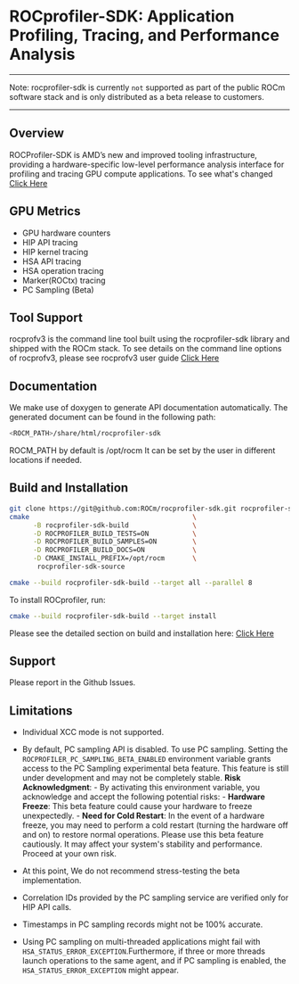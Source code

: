 # ROCprofiler-SDK:  Application Profiling, Tracing, and Performance Analysis

***
Note: rocprofiler-sdk is currently `not` supported as part of the public ROCm software stack and is only distributed as a beta
release to customers.
***

## Overview

ROCProfiler-SDK is AMD’s new and improved tooling infrastructure, providing a hardware-specific low-level performance analysis interface for profiling and tracing GPU compute applications. To see what's changed [Click Here](source/docs/about.md)

## GPU Metrics

- GPU hardware counters
- HIP API tracing
- HIP kernel tracing
- HSA API tracing
- HSA operation tracing
- Marker(ROCtx) tracing
- PC Sampling (Beta)

## Tool Support

rocprofv3 is the command line tool built using the rocprofiler-sdk library and shipped with the ROCm stack. To see details on
the command line options of rocprofv3, please see rocprofv3 user guide
[Click Here](source/docs/rocprofv3.md)

## Documentation

We make use of doxygen to generate API documentation automatically. The generated document can be found in the following path:

``` bash
<ROCM_PATH>/share/html/rocprofiler-sdk
```

ROCM_PATH by default is /opt/rocm
It can be set by the user in different locations if needed.

## Build and Installation

```bash
git clone https://git@github.com:ROCm/rocprofiler-sdk.git rocprofiler-sdk-source
cmake                                         \
      -B rocprofiler-sdk-build                \
      -D ROCPROFILER_BUILD_TESTS=ON           \
      -D ROCPROFILER_BUILD_SAMPLES=ON         \
      -D ROCPROFILER_BUILD_DOCS=ON            \
      -D CMAKE_INSTALL_PREFIX=/opt/rocm       \
       rocprofiler-sdk-source

cmake --build rocprofiler-sdk-build --target all --parallel 8
```

To install ROCprofiler, run:

```bash
cmake --build rocprofiler-sdk-build --target install
```

Please see the detailed section on build and installation here: [Click Here](/source/docs/installation.md)

## Support

Please report in the Github Issues.

## Limitations

- Individual XCC mode is not supported.

- By default, PC sampling API is disabled. To use PC sampling. Setting the `ROCPROFILER_PC_SAMPLING_BETA_ENABLED` environment variable grants access to the PC Sampling experimental beta feature. This feature is still under development and may not be completely stable.
    **Risk Acknowledgment**:
        - By activating this environment variable, you acknowledge and accept the following potential risks:
           - **Hardware Freeze**: This beta feature could cause your hardware to freeze unexpectedly.
           - **Need for Cold Restart**: In the event of a hardware freeze, you may need to perform a cold restart (turning the hardware off and on) to restore normal operations.
    Please use this beta feature cautiously. It may affect your system's stability and performance. Proceed at your own risk.

- At this point, We do not recommend stress-testing the beta implementation.

- Correlation IDs provided by the PC sampling service are verified only for HIP API calls.

- Timestamps in PC sampling records might not be 100% accurate.

- Using PC sampling on multi-threaded applications might fail with `HSA_STATUS_ERROR_EXCEPTION`.Furthermore, if three or more threads launch operations to the same agent, and if PC sampling is enabled, the `HSA_STATUS_ERROR_EXCEPTION` might appear.
